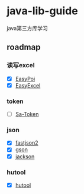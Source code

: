 # java-lib-guide
java第三方库学习

## roadmap
### 读写excel
- [x] [EasyPoi](https://gitee.com/wupaas/easypoi)
- [x] [EasyExcel](https://easyexcel.opensource.alibaba.com/)

### token
- [ ] [Sa-Token](https://sa-token.cc/)

### json
- [x] [fastjson2](https://github.com/alibaba/fastjson2)
- [x] [gson](https://github.com/google/gson)
- [x] [jackson](https://github.com/FasterXML/jackson)

### hutool
- [x] [hutool](https://www.hutool.cn/)